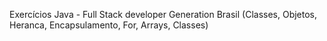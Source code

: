 Exercícios Java - Full Stack developer Generation Brasil (Classes, Objetos, Heranca, Encapsulamento, For, Arrays, Classes) 

